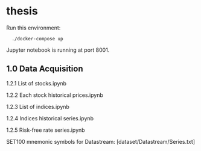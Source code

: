 # thesis

Run this environment:

```
  ./docker-compose up
```

Jupyter notebook is running at port 8001.


## 1.0 Data Acquisition

1.2.1 List of stocks.ipynb

1.2.2 Each stock historical prices.ipynb

1.2.3 List of indices.ipynb

1.2.4 Indices historical series.ipynb

1.2.5 Risk-free rate series.ipynb


SET100 mnemonic symbols for Datastream: [dataset/Datastream/Series.txt]
